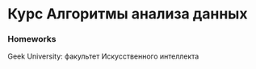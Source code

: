 # Курс Алгоритмы анализа данных

### Homeworks

Geek University: факультет Искусственного интеллекта
